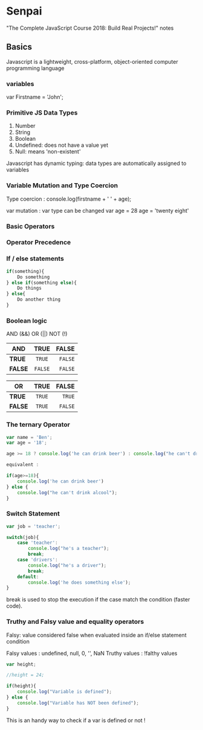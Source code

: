 # Senpai

"The Complete JavaScript Course 2018: Build Real Projects!" notes

## Basics

Javascript is a lightweight, cross-platform, object-oriented computer programming language


### variables

var Firstname = 'John';

### Primitive JS Data Types

1. Number
2. String
3. Boolean
4. Undefined: does not have a value yet
5. Null: means 'non-existent'

Javascript has dynamic typing: data types are automatically assigned to variables


### Variable Mutation and Type Coercion

Type coercion :
console.log(firstname + ' ' + age);

var mutation : var type can be changed
var age = 28
age = 'twenty eight'

### Basic Operators

### Operator Precedence


### If / else statements
```javascript
if(something){
    Do something
} else if(something else){
    Do things
} else{
    Do another thing
}
```

### Boolean logic

AND (&&)
OR (||)
NOT (!)

| AND           | TRUE          | FALSE |
| ------------- |:-------------:| -----:|
| **TRUE**      | `TRUE`        |`FALSE`|
| **FALSE**     | `FALSE`       |`FALSE`|


| OR            | TRUE          | FALSE |
| ------------- |:-------------:| -----:|
| **TRUE**      | `TRUE`        |`TRUE` |
| **FALSE**     | `TRUE`        |`FALSE`|


### The ternary Operator

```javascript
var name = 'Ben';
var age = '18';

age >= 18 ? console.log('he can drink beer') : console.log("he can't drink alcool");

equivalent :

if(age>=18){
    console.log('he can drink beer')
} else {
    console.log("he can't drink alcool");
}
```


### Switch Statement

```javascript
var job = 'teacher';

switch(job){
    case 'teacher':
        console.log("he's a teacher");
        break;
    case 'drivers':
        console.log("he's a driver");
        break;
    default:
        console.log('he does something else');
}
```

break is used to stop the execution if the case match the condition (faster code).

### Truthy and Falsy value and equality operators

Falsy:  value considered false when evaluated inside an if/else statement condition

Falsy values : undefined, null, 0, '', NaN
Truthy values : !falthy values

```javascript
var height;

//height = 24;

if(height){
    console.log("Variable is defined");
} else {
    console.log("Variable has NOT been defined");
}
```

This is an handy way to check if a var is defined or not !